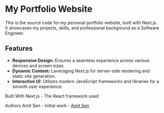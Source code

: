 # My Portfolio Website

This is the source code for my personal portfolio website, built with Next.js. It showcases my projects, skills, and professional background as a Software Engineer.

## Features

- **Responsive Design:** Ensures a seamless experience across various devices and screen sizes.
- **Dynamic Content:** Leveraging Next.js for server-side rendering and static site generation.
- **Interactive UI:** Utilizes modern JavaScript frameworks and libraries for a smooth user experience.

Built With
Next.js - The React framework used

Authors
Amit Sen - Initial work - [Amit Sen](https://www.linkedin.com/in/amit-sen-bb156428/)
